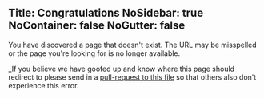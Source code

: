 Title: Congratulations
NoSidebar: true
NoContainer: false
NoGutter: false
---

You have discovered a page that doesn't exist. The URL may be misspelled or the page you're looking for is no longer available.

_If you believe we have goofed up and know where this page should redirect to please send in a [pull-request to this file](https://github.com/reactiveui/website/blob/master/input/_redirects) so that others also don't experience this error.
